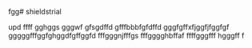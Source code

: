 fgg# shieldstrial

upd
ffff
gghggs
gggwf
gfsgdffd
gfffbbbfgfdffd
gggfgffхfjggfjfggfgf
gggggfffggfghggdfgffggfd
fffgggnjfffgs
fffgggghbffaf
ffffgggfff
hgggff
f
